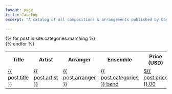 ```yaml
---
layout: page
title: Catalog
excerpt: "A catalog of all compositions & arrangements published by Cascadian Music."

---
```

<table class="table table-condensed catalog-text">
  <tr>
    <th>Title</th>
    <th>Artist</th>
    <th>Arranger</th>
    <th>Ensemble</th>
    <th>Price (USD)</th>
  </tr>
{% for post in site.categories.marching %} 
  <article>
    <tr>
      <td><a href="{{ site.url }}{{ post.url }}">{{ post.title }}</a></td>
      <td><a href="{{ site.url }}{{ post.url }}">{{ post.artist }}</a></td>
      <td><a href="{{ site.url }}{{ post.url }}">{{ post.arranger }}</a></td>
      <td><a href="{{ site.url }}{{ post.url }}">{{ post.categories }} band</a></td>
      <td><a href="{{ site.url }}{{ post.url }}">${{ post.price }}.00</a></td>
    </tr>
  </article>
{% endfor %}
</table>

